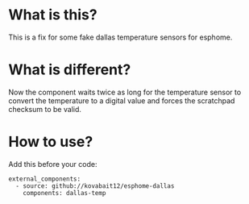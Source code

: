 # What is this?
This is a fix for some fake dallas temperature sensors for esphome.

# What is different?
Now the component waits twice as long for the temperature sensor to convert the temperature to a digital value and forces the scratchpad checksum to be valid.

# How to use?
Add this before your code:

    external_components:
      - source: github://kovabait12/esphome-dallas
        components: dallas-temp

